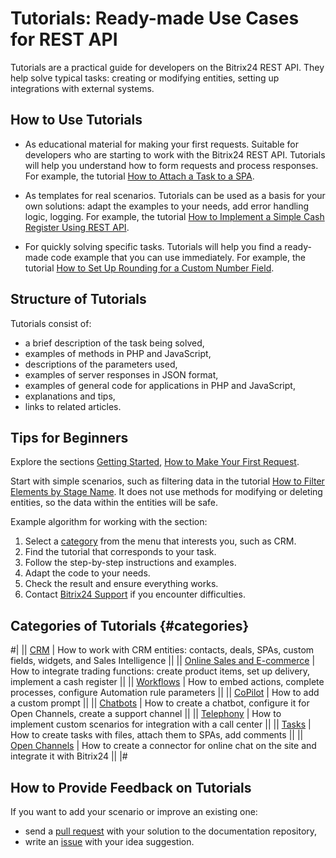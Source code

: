 # Tutorials: Ready-made Use Cases for REST API

Tutorials are a practical guide for developers on the Bitrix24 REST API. They help solve typical tasks: creating or modifying entities, setting up integrations with external systems.

## How to Use Tutorials

- As educational material for making your first requests. Suitable for developers who are starting to work with the Bitrix24 REST API. Tutorials will help you understand how to form requests and process responses. For example, the tutorial [How to Attach a Task to a SPA](./tasks/how-to-connect-task-to-spa.md).

- As templates for real scenarios. Tutorials can be used as a basis for your own solutions: adapt the examples to your needs, add error handling logic, logging. For example, the tutorial [How to Implement a Simple Cash Register Using REST API](./sale/cashbox-add-example.md).

- For quickly solving specific tasks. Tutorials will help you find a ready-made code example that you can use immediately. For example, the tutorial [How to Set Up Rounding for a Custom Number Field](./crm/how-to-add-crm-objects/how-to-add-precision-to-user-field.md).

## Structure of Tutorials

Tutorials consist of:

- a brief description of the task being solved,
- examples of methods in PHP and JavaScript,
- descriptions of the parameters used,
- examples of server responses in JSON format,
- examples of general code for applications in PHP and JavaScript,
- explanations and tips,
- links to related articles.

## Tips for Beginners

Explore the sections [Getting Started](../first-steps/index.md), [How to Make Your First Request](../first-steps/first-rest-api-call.md).

Start with simple scenarios, such as filtering data in the tutorial [How to Filter Elements by Stage Name](./crm/how-to-get-lists/how-to-get-elements-by-stage-filter.md). It does not use methods for modifying or deleting entities, so the data within the entities will be safe.

Example algorithm for working with the section:

1. Select a [category](#categories) from the menu that interests you, such as CRM.
2. Find the tutorial that corresponds to your task.
3. Follow the step-by-step instructions and examples.
4. Adapt the code to your needs.
5. Check the result and ensure everything works.
6. Contact [Bitrix24 Support](../bitrix-support.md) if you encounter difficulties.

## Categories of Tutorials {#categories}

#|
|| [CRM](./crm/index) | How to work with CRM entities: contacts, deals, SPAs, custom fields, widgets, and Sales Intelligence ||
|| [Online Sales and E-commerce](./sale/index) | How to integrate trading functions: create product items, set up delivery, implement a cash register ||
|| [Workflows](./bizproc/index) | How to embed actions, complete processes, configure Automation rule parameters ||
|| [CoPilot](./ai/add-joke-prompt) | How to add a custom prompt ||
|| [Chatbots](./chat-bots/index) | How to create a chatbot, configure it for Open Channels, create a support channel ||
|| [Telephony](./telephony/index) | How to implement custom scenarios for integration with a call center ||
|| [Tasks](./tasks/index) | How to create tasks with files, attach them to SPAs, add comments ||
|| [Open Channels](./openlines/example-connector) | How to create a connector for online chat on the site and integrate it with Bitrix24 ||
|#

## How to Provide Feedback on Tutorials

If you want to add your scenario or improve an existing one:
- send a [pull request](../change-article.md) with your solution to the documentation repository,
- write an [issue](../support.md) with your idea suggestion.